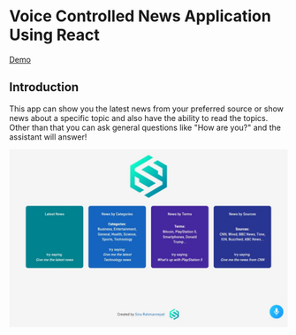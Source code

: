 # Voice Controlled News Application Using React
<a href="https://voice-controlled-news.herokuapp.com/" target="#">Demo</a>
## Introduction
This app can show you the latest news from your preferred source or show news about a specific topic and also have the ability to read the topics. Other than that you can ask general questions like "How are you?" and the assistant will answer!

![Voice Controlled React News Application](https://github.com/sinarahmany/Voice-Controlled-News-Application/blob/main/src/media/Voice-Controlled-News-Application.jpg?raw=true)
